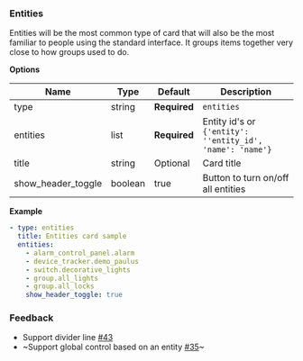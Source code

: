 ### Entities
Entities will be the most common type of card that will also be the most familiar to people using the standard interface. It groups items together very close to how groups used to do.

**Options**

| Name | Type | Default | Description
| ---- | ---- | ------- | -----------
| type | string | **Required** | `entities`
| entities | list | **Required** | Entity id's or `{'entity': ''entity_id', 'name': 'name'}`
| title | string | Optional | Card title
| show_header_toggle | boolean | true | Button to turn on/off all entities

**Example**

```yaml
- type: entities
  title: Entities card sample
  entities:
    - alarm_control_panel.alarm
    - device_tracker.demo_paulus
    - switch.decorative_lights
    - group.all_lights
    - group.all_locks
    show_header_toggle: true
```

### Feedback
- Support divider line [#43](https://github.com/home-assistant/ui-schema/issues/43)
- ~Support global control based on an entity [#35](https://github.com/home-assistant/ui-schema/issues/35)~